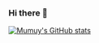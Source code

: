 ### Hi there 👋

[![Mumuy's GitHub stats](https://github-readme-stats.vercel.app/api?username=mmuee&show_icons=true&count_private=true)](https://github.com/mmuee/)
<!--
**mmuee/mmuee** is a ✨ _special_ ✨ repository because its `README.md` (this file) appears on your GitHub profile.

Here are some ideas to get you started:

- 🔭 I’m currently working on ...
- 🌱 I’m currently learning ...
- 👯 I’m looking to collaborate on ...
- 🤔 I’m looking for help with ...
- 💬 Ask me about ...
- 📫 How to reach me: ...
- 😄 Pronouns: ...
- ⚡ Fun fact: ...
-->
